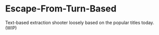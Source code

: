 # Escape-From-Turn-Based
Text-based extraction shooter loosely based on the popular titles today. (WIP)
